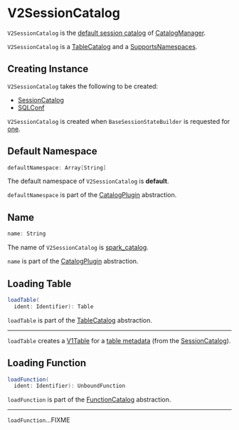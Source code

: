 # V2SessionCatalog

`V2SessionCatalog` is the [default session catalog](connector/catalog/CatalogManager.md#defaultSessionCatalog) of [CatalogManager](connector/catalog/CatalogManager.md).

`V2SessionCatalog` is a [TableCatalog](connector/catalog/TableCatalog.md) and a [SupportsNamespaces](connector/catalog/SupportsNamespaces.md).

## Creating Instance

`V2SessionCatalog` takes the following to be created:

* <span id="catalog"> [SessionCatalog](SessionCatalog.md)
* <span id="conf"> [SQLConf](SQLConf.md)

`V2SessionCatalog` is created when `BaseSessionStateBuilder` is requested for [one](BaseSessionStateBuilder.md#v2SessionCatalog).

## <span id="defaultNamespace"> Default Namespace

```scala
defaultNamespace: Array[String]
```

The default namespace of `V2SessionCatalog` is **default**.

`defaultNamespace` is part of the [CatalogPlugin](connector/catalog/CatalogPlugin.md#defaultNamespace) abstraction.

## Name

```scala
name: String
```

The name of `V2SessionCatalog` is [spark_catalog](connector/catalog/CatalogManager.md#SESSION_CATALOG_NAME).

`name` is part of the [CatalogPlugin](connector/catalog/CatalogPlugin.md#name) abstraction.

## <span id="loadTable"> Loading Table

```scala
loadTable(
  ident: Identifier): Table
```

`loadTable` is part of the [TableCatalog](connector/catalog/TableCatalog.md#loadTable) abstraction.

---

`loadTable` creates a [V1Table](connector/V1Table.md) for a [table metadata](SessionCatalog.md#getTableMetadata) (from the [SessionCatalog](#catalog)).

## <span id="loadFunction"> Loading Function

```scala
loadFunction(
  ident: Identifier): UnboundFunction
```

`loadFunction` is part of the [FunctionCatalog](connector/catalog/FunctionCatalog.md#loadFunction) abstraction.

---

`loadFunction`...FIXME
